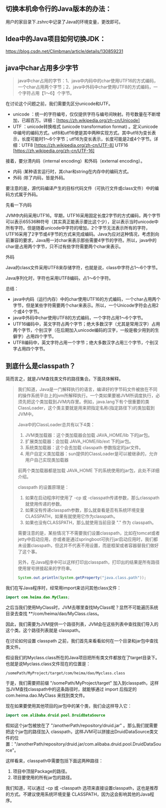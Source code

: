 ## 切换本机命令行的Java版本的办法：

用户的家目录下.zshrc中记录了Java的环境变量，更改即可。



## Idea中的Java项目如何切换JDK：

https://blog.csdn.net/Climbman/article/details/130859231





## java中char占用多少字节

> java中char占用的字节：1、java中内码中的char使用UTF16的方式编码，一个char占用两个字节；2、java中外码中char使用UTF8的方式编码，一个字符占用【1～6】个字节。

在讨论这个问题之前，我们需要先区分unicode和UTF。

- unicode ：统一的字符编号，仅仅提供字符与编号间映射。符号数量在不断增加，已超百万。详细：[https://zh.wikipedia.org/zh-cn/Unicode]
- UTF ：unicode转换格式 (unicode transformation format) 。定义unicode中编号的编码方式。utf8和utf16便是其中两种实现方式。其中utf8为变长表示，长度可能时1～6个字节；utf16为变长表示，长度可能是2或4个字节。详细：UTF8 [https://zh.wikipedia.org/zh-cn/UTF-8] UTF16 [https://zh.wikipedia.org/zh-cn/UTF-16]

接着，要分清内码（internal encoding）和外码（external encoding）。

- 内码 :某种语言运行时，其char和string在内存中的编码方式。
- 外码 :除了内码，皆是外码。

要注意的是，源代码编译产生的目标代码文件（可执行文件或class文件）中的编码方式属于外码。

先看一下内码

JVM中内码采用UTF16。早期，UTF16采用固定长度2字节的方式编码，两个字节可以表示65536种符号（其实真正能表示要比这个少），足以表示当时unicode中所有字符。但是随着unicode中字符的增加，2个字节无法表示所有的字符，UTF16采用了2字节或4字节的方式来完成编码。Java为应对这种情况，考虑到向前兼容的要求，Java用一对char来表示那些需要4字节的字符。所以，java中的char是占用两个字节，只不过有些字符需要两个char来表示。

外码

Java的class文件采用UTF8来存储字符，也就是说，class中字符占1～6个字节。

Java序列化时，字符也采用UTF8编码，占1～6个字符。

总结：

- java中内码（运行内存）中的char使用UTF16的方式编码，一个char占用两个字节，但是某些字符需要两个char来表示。所以，一个Unicode字符会占用2个或4个字节。
- java中外码中char使用UTF8的方式编码，一个字符占用1～6个字节。
- UTF16编码中，英文字符占两个字节；绝大多数汉字（尤其是常用汉字）占用两个字节，个别汉字（在后期加入unicode编码的汉字，一般是极少用到的生僻字）占用四个字节。
- UTF8编码中，英文字符占用一个字节；绝大多数汉字占用三个字节，个别汉字占用四个字节。





## 到底什么是classpath？

简而言之，就是JVM查找类文件的路径集合。下面具体解释。

>我们知道，Java是一门解释执行的语言，编译好的字节码文件被放在不同的操作系统平台上的jvm所解释执行。一个类如果要被JVM所调度执行，必须先把这个类加载到JVM内存里。例如，java.lang下有个很重要的类ClassLoader，这个类主要就是用来把指定名称(指定路径下)的类加载到JVM中。
>
>Java中的ClassLoader总共有以下4类：
>
>1. JVM类加载器：这个类加载器会加载 JAVA_HOME/lib 下的jar包。
>2. 扩展类加载器：会加载 JAVA_HOME/lib/ext 下的jar包。
>3. 系统类加载器：这个会去加载 classpath 参数指定的jar文件。
>4. 用户自定义类加载器：sun提供的ClassLoader是可以被继承的，允许用户自己实现类加载器
>
>前两个类加载器都是加载 JAVA_HOME 下的系统使用的jar包，此处不详细介绍。
>
>classpath 的设置原理是：
>
>1. 如果在启动程序时使用了 -cp 或 -classpath传递参数，那么classpath就使用传递的参数。
>2. 如果没有传递classpath参数，那么就查看是否有系统环境变量 CLASSPATH，如果有就使用它作为classpath。
>3. 如果也没有CLASSPATH，那么就使用当前目录 "." 作为 classpath。
>
>需要注意的是，某些情况下不需要我们设置classpath，比如在tomcat或者jetty中启动应用，亦或者是通过springboot可执行jar启动应用时，我们都未设置classpath，但这并不代表不用设置，而是框架或者容器替我们做好了这个事。
>
>另外，在Java程序中可以这样打印出classpath，打印出的结果是所有路径使用冒号拼接起来的字符串。
>
>```java
>System.out.println(System.getProperty("java.class.path"));
>```
>



我们在写Java程序时，经常用import来访问其他class文件：

```java
import com.heima.dao.MyClass;
```

之后当我们使用MyClass时，JVM去哪里查找MyClass呢？显然不可能遍历系统目录去查找 **/com/heima/dao/MyClass.class。

因此，我们需要为JVM提供一个路径列表，JVM会在这些列表中查找我们导入的这个类。这个路径列表就是 classpath。

在讨论如何设置 classpath 之前，我们首先来看看如何在一个目录和jar包中查找类文件。

假设我们的Myclass.class所在的Java项目把所有类文件都放在了target目录下。也就是说Myclass.class文件现在的位置是：

```
/somePath/MyProject/target/com/heima/dao/Myclass.class
```

于是，我们需要把前缀 "/somePath/MyProject/target" 加入到classpath，这样当JVM查找classpath中的这条路径时，就能够通过 import 后指定的 com.heima.dao.MyClass 来找到类文件。

现在如果要使用其他项目的jar包中的某个类，我们会这样导入它：

```java
import com.alibaba.druid.pool.DruidDataSource
```

假如这个jar包被放在了 "/anotherPath/repository/druid.jar" 。那么我们就需要把这个jar包的路径加入 classpath，这样JVM可以拼接出DruidDataSource类文件的位置："/anotherPath/repository/druid.jar/com.alibaba.druid.pool.DruidDataSource"。

这样看来，classpath中需要包括下面这两种路径：

1. 项目中顶层Package的路径。
2. 项目要使用的所有jar包的路径。

我们知道，可以通过 -cp 或 -classpath 选项来直接设置classpath，这也是推荐的方式。不建议使用系统环境变量 CLASSPATH，因为这会影响其他的Java程序。




























